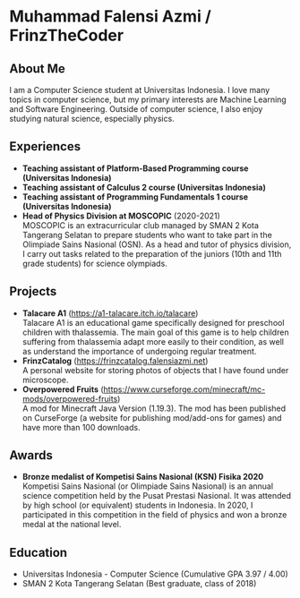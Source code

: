 # Muhammad Falensi Azmi / FrinzTheCoder

## About Me
I am a Computer Science student at Universitas Indonesia. I love many topics in computer science, but my primary interests are Machine Learning and Software Engineering. Outside of computer science, I also enjoy studying natural science, especially physics.

## Experiences
- <b>Teaching assistant of Platform-Based Programming course (Universitas Indonesia)</b><br>
- <b>Teaching assistant of Calculus 2 course (Universitas Indonesia)</b><br>
- <b>Teaching assistant of Programming Fundamentals 1 course (Universitas Indonesia)</b><br>
- <b>Head of Physics Division at MOSCOPIC</b> (2020-2021)<br>
MOSCOPIC is an extracurricular club managed by SMAN 2 Kota Tangerang Selatan to prepare students who want to take part in the Olimpiade Sains Nasional (OSN). As a head and tutor of physics division, I carry out tasks related to the preparation of the juniors (10th and 11th grade students) for science olympiads.

## Projects
- <b>Talacare A1</b> (https://a1-talacare.itch.io/talacare)<br>
Talacare A1 is an educational game specifically designed for preschool children with thalassemia. The main goal of this game is to help children suffering from thalassemia adapt more easily to their condition, as well as understand the importance of undergoing regular treatment.
- <b>FrinzCatalog</b> (https://frinzcatalog.falensiazmi.net)<br>
A personal website for storing photos of objects that I have found under microscope.
- <b>Overpowered Fruits</b> (https://www.curseforge.com/minecraft/mc-mods/overpowered-fruits)<br>
A mod for Minecraft Java Version (1.19.3). The mod has been published on CurseForge (a website for publishing mod/add-ons for games) and have more than 100 downloads.

## Awards
- <b>Bronze medalist of Kompetisi Sains Nasional (KSN) Fisika 2020</b><br>
Kompetisi Sains Nasional (or Olimpiade Sains Nasional) is an annual science competition held by the Pusat Prestasi Nasional. It was attended by high school (or equivalent) students in Indonesia. In 2020, I participated in this competition in the field of physics and won a bronze medal at the national level.

## Education
- Universitas Indonesia - Computer Science (Cumulative GPA 3.97 / 4.00)
- SMAN 2 Kota Tangerang Selatan (Best graduate, class of 2018)